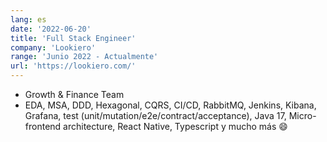 ```yaml
---
lang: es
date: '2022-06-20'
title: 'Full Stack Engineer'
company: 'Lookiero'
range: 'Junio 2022 - Actualmente'
url: 'https://lookiero.com/'
---
```


- Growth & Finance Team
- EDA, MSA, DDD, Hexagonal, CQRS, CI/CD, RabbitMQ, Jenkins, Kibana, Grafana, test (unit/mutation/e2e/contract/acceptance), Java 17, Micro-frontend architecture, React Native, Typescript y mucho más 😄
